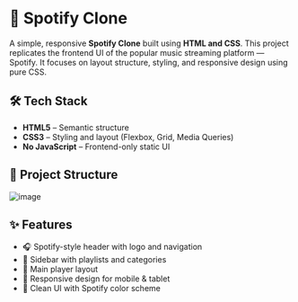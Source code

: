 # 🎵 Spotify Clone

A simple, responsive **Spotify Clone** built using **HTML and CSS**. This project replicates the frontend UI of the popular music streaming platform — Spotify. It focuses on layout structure, styling, and responsive design using pure CSS.


## 🛠️ Tech Stack

- **HTML5** – Semantic structure
- **CSS3** – Styling and layout (Flexbox, Grid, Media Queries)
- **No JavaScript** – Frontend-only static UI

## 📂 Project Structure
![image](https://github.com/user-attachments/assets/4843617b-0208-4128-ace5-963a968e1859)

## ✨ Features

- 🎧 Spotify-style header with logo and navigation
- 📂 Sidebar with playlists and categories
- 🎵 Main player layout
- 📱 Responsive design for mobile & tablet
- 🎨 Clean UI with Spotify color scheme

